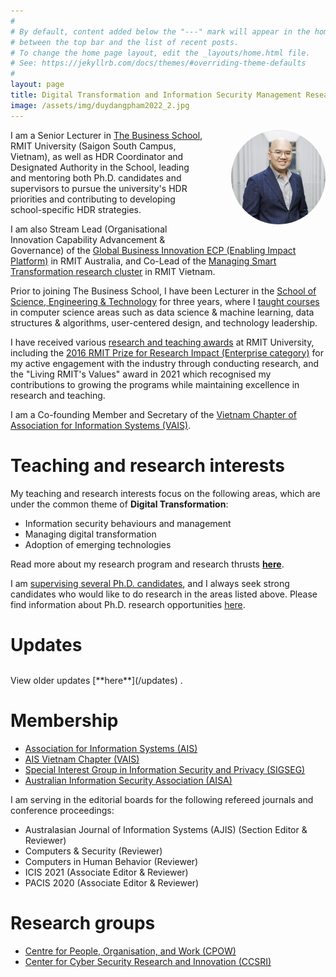 ```yaml
---
#
# By default, content added below the "---" mark will appear in the home page
# between the top bar and the list of recent posts.
# To change the home page layout, edit the _layouts/home.html file.
# See: https://jekyllrb.com/docs/themes/#overriding-theme-defaults
#
layout: page
title: Digital Transformation and Information Security Management Researcher
image: /assets/img/duydangpham2022_2.jpg
---
```


<img src="assets/img/duydangpham2022_2.jpg" alt="Duy Dang-Pham portrait" width="30%" style="border-radius: 50%; float: right; margin-left:40px; margin-bottom:30px;">

I am a Senior Lecturer in <a href="https://www.rmit.edu.vn/about-us/schools-and-centres/school-of-business-and-management" target="\_blank">The Business School</a>, RMIT University (Saigon South Campus, Vietnam), as well as HDR Coordinator and Designated Authority in the School, leading and mentoring both Ph.D. candidates and supervisors to pursue the university's HDR priorities and contributing to developing school-specific HDR strategies.

I am also Stream Lead (Organisational Innovation Capability Advancement &amp; Governance) of the <a href="https://www.rmit.edu.au/research/our-research/enabling-capability-platforms/global-business-innovation" target="\_blank">Global Business Innovation ECP (Enabling Impact Platform)</a> in RMIT Australia, and Co-Lead of the <a href="https://www.rmit.edu.vn/about-us/schools-and-centres/school-of-business-and-management/scc-hub/people" target="\_blank">Managing Smart Transformation research cluster</a> in RMIT Vietnam.

Prior to joining The Business School, I have been Lecturer in the <a href="https://www.rmit.edu.vn/our-schools-centres/school-science-technology" target="\_blank">School of Science, Engineering &amp; Technology</a> for three years, where I [taught courses](/teaching) in computer science areas such as data science & machine learning, data structures & algorithms, user-centered design, and technology leadership.

I have received various [research and teaching awards](/research-grants-and-awards) at RMIT University, including the <a href="https://www.rmit.edu.au/research/research-expertise/our-reputation/research-awards/past-recipients" target="\_blank">2016 RMIT Prize for Research Impact (Enterprise category)</a> for my active engagement with the industry through conducting research, and the "Living RMIT's Values" award in 2021 which recognised my contributions to growing the programs while maintaining excellence in research and teaching.

I am a Co-founding Member and Secretary of the <a href="https://vn-ais.org/" target="\_blank">Vietnam Chapter of Association for Information Systems (VAIS)</a>. 

# Teaching and research interests
My teaching and research interests focus on the following areas, which are under the common theme of **Digital Transformation**:
<ul>
  <li style="margin-bottom: 0;">Information security behaviours and management</li>
  <li style="margin-bottom: 0;">Managing digital transformation</li>
  <li style="margin-bottom: 0;">Adoption of emerging technologies</li>
</ul>

Read more about my research program and research thrusts [**here**](/research).

I am [supervising several Ph.D. candidates](/teaching-and-phd-supervision), and I always seek strong candidates who would like to do research in the areas listed above. Please find information about Ph.D. research opportunities <a href="https://www.drduydangpham.com/2022/06/11/phd-scholarship-at-rmit-vietnam.html" target="\_blank">here</a>.

# Updates
<script>loadXMLDoc(8)</script>
<table id="showUpdates" style="font-size:90%"></table>
<!-- <div id="showUpdates"></div> -->
View older updates [**here**](/updates) .

# Membership

<ul>
  <li><a href="https://aisnet.org/" target="\_blank">Association for Information Systems (AIS)</a></li>
  <li><a href="https://vn-ais.org/" target="\_blank">AIS Vietnam Chapter (VAIS)</a></li>
  <li><a href="https://communities.aisnet.org/sigsec/home" target="\_blank">Special Interest Group in Information Security and Privacy (SIGSEG)</a></li>
  <li><a href="#" target="\_blank">Australian Information Security Association (AISA)</a></li>
</ul>

I am serving in the editorial boards for the following refereed journals and conference proceedings:
<ul>
  <li>Australasian Journal of Information Systems (AJIS) (Section Editor & Reviewer)</li>
  <li>Computers & Security (Reviewer)</li>
  <li>Computers in Human Behavior (Reviewer)</li>
  <li>ICIS 2021 (Associate Editor & Reviewer)</li>
  <li>PACIS 2020 (Associate Editor & Reviewer)</li>
</ul>

# Research groups

<ul>
  <li><a href="https://cpow.org.au/people/people/" target="\_blank">Centre for People, Organisation, and Work (CPOW)</a></li>
  <li><a href="https://www.rmit.edu.au/research/centres-collaborations/cyber-security-research-innovation/" target="\_blank">Center for Cyber Security Research and Innovation (CCSRI)</a></li>
</ul>